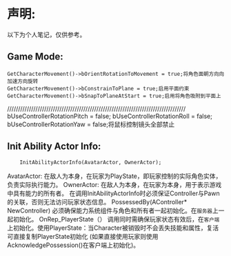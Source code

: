 声明:
=
以下为个人笔记，仅供参考。

Game Mode:
-
    GetCharacterMovement()->bOrientRotationToMovement = true;将角色面朝方向向加速方向旋转
    GetCharacterMovement()->bConstrainToPlane = true;启用平面约束
    GetCharacterMovement()->bSnapToPlaneAtStart = true;启用将角色吸附到平面上
//////////////////////////////////////////////////////////////////////////////////
    bUseControllerRotationPitch = false;
    bUseControllerRotationRoll = false;
    bUseControllerRotationYaw = false;将鼠标控制镜头全部禁止

Init Ability Actor Info:
-
		InitAbilityActorInfo(AvatarActor, OwnerActor);
AvatarActor: 在敌人为本身，在玩家为PlayState，即玩家控制的实际角色实体，负责实际执行能力。
OwnerActor: 在敌人为本身，在玩家为本身，用于表示游戏中具有能力的所有者。
在调用InitAbilityActorInfo时必须保证Controller与Pawn的关联，否则无法访问玩家状态信息。
		PossessedBy(AController* NewController)
必须确保能力系统组件与角色和所有者一起初始化。在`服务器`上一起初始化。
		OnRep_PlayerState（）
调用同时需确保玩家状态有效后，在`客户端`上初始化。使用PlayerState：当Character被销毁时不会丢失技能和属性，复活可直接复制PlayerState初始化
(如果直接使用玩家则使用AcknowledgePossession()在客户端上初始化)。
